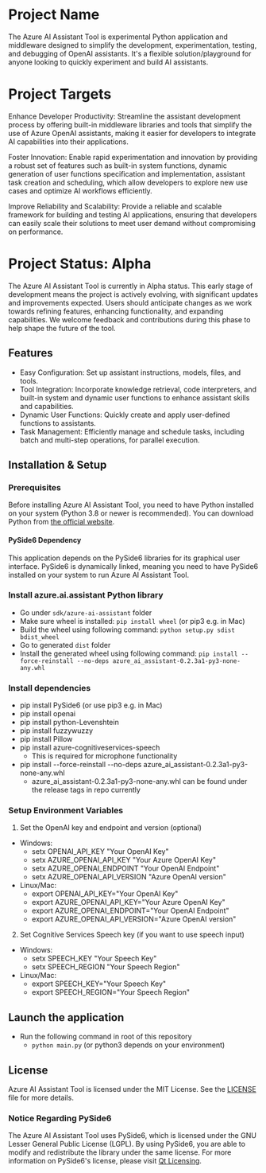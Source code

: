 # Project Name

The Azure AI Assistant Tool is experimental Python application and middleware designed to simplify the development, experimentation, testing, and debugging of OpenAI assistants. It's a flexible solution/playground for anyone looking to quickly experiment and build AI assistants.

# Project Targets

Enhance Developer Productivity: Streamline the assistant development process by offering built-in middleware libraries and tools that simplify the use of Azure OpenAI assistants, making it easier for developers to integrate AI capabilities into their applications.

Foster Innovation: Enable rapid experimentation and innovation by providing a robust set of features such as built-in system functions, dynamic generation of user functions specification and implementation, assistant task creation and scheduling, which allow developers to explore new use cases and optimize AI workflows efficiently.

Improve Reliability and Scalability: Provide a reliable and scalable framework for building and testing AI applications, ensuring that developers can easily scale their solutions to meet user demand without compromising on performance.

# Project Status: Alpha

The Azure AI Assistant Tool is currently in Alpha status. This early stage of development means the project is actively evolving, with significant updates and improvements expected. Users should anticipate changes as we work towards refining features, enhancing functionality, and expanding capabilities. We welcome feedback and contributions during this phase to help shape the future of the tool.

## Features

- Easy Configuration: Set up assistant instructions, models, files, and tools.
- Tool Integration: Incorporate knowledge retrieval, code interpreters, and built-in system and dynamic user functions to enhance assistant skills and capabilities.
- Dynamic User Functions: Quickly create and apply user-defined functions to assistants.
- Task Management: Efficiently manage and schedule tasks, including batch and multi-step operations, for parallel execution.

## Installation & Setup

### Prerequisites
Before installing Azure AI Assistant Tool, you need to have Python installed on your system (Python 3.8 or newer is recommended). 
You can download Python from [the official website](https://www.python.org/downloads/).

#### PySide6 Dependency
This application depends on the PySide6 libraries for its graphical user interface. PySide6 is dynamically linked, meaning you need to have PySide6 installed on your system to run Azure AI Assistant Tool.

### Install azure.ai.assistant Python library
- Go under `sdk/azure-ai-assistant` folder
- Make sure wheel is installed: `pip install wheel` (or pip3 e.g. in Mac)
- Build the wheel using following command: `python setup.py sdist bdist_wheel`
- Go to generated `dist` folder
- Install the generated wheel using following command: `pip install --force-reinstall --no-deps azure_ai_assistant-0.2.3a1-py3-none-any.whl`

### Install dependencies
- pip install PySide6 (or use pip3 e.g. in Mac)
- pip install openai
- pip install python-Levenshtein
- pip install fuzzywuzzy
- pip install Pillow
- pip install azure-cognitiveservices-speech
  - This is required for microphone functionality
- pip install --force-reinstall --no-deps azure_ai_assistant-0.2.3a1-py3-none-any.whl
  - azure_ai_assistant-0.2.3a1-py3-none-any.whl can be found under the release tags in repo currently

### Setup Environment Variables
1. Set the OpenAI key and endpoint and version (optional)
  - Windows: 
    - setx OPENAI_API_KEY "Your OpenAI Key"
    - setx AZURE_OPENAI_API_KEY "Your Azure OpenAI Key"
    - setx AZURE_OPENAI_ENDPOINT "Your OpenAI Endpoint"
    - setx AZURE_OPENAI_API_VERSION "Azure OpenAI version"
  - Linux/Mac:
    - export OPENAI_API_KEY="Your OpenAI Key"
    - export AZURE_OPENAI_API_KEY="Your Azure OpenAI Key"
    - export AZURE_OPENAI_ENDPOINT="Your OpenAI Endpoint"
    - export AZURE_OPENAI_API_VERSION="Azure OpenAI version"

2. Set Cognitive Services Speech key (if you want to use speech input)
  - Windows: 
    - setx SPEECH_KEY "Your Speech Key"
    - setx SPEECH_REGION "Your Speech Region"
  - Linux/Mac: 
    - export SPEECH_KEY="Your Speech Key"
    - export SPEECH_REGION="Your Speech Region"

## Launch the application

- Run the following command in root of this repository
  - `python main.py` (or python3 depends on your environment)

## License
Azure AI Assistant Tool is licensed under the MIT License. See the [LICENSE](LICENSE) file for more details.

### Notice Regarding PySide6
The Azure AI Assistant Tool uses PySide6, which is licensed under the GNU Lesser General Public License (LGPL). 
By using PySide6, you are able to modify and redistribute the library under the same license. 
For more information on PySide6's license, please visit [Qt Licensing](https://www.qt.io/licensing/).
